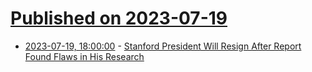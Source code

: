 # [Published on 2023-07-19](index.md)

* [2023-07-19, 18:00:00](https://science.slashdot.org/story/23/07/19/1714254/stanford-president-will-resign-after-report-found-flaws-in-his-research?utm_source=rss1.0mainlinkanon&utm_medium=feed) - [Stanford President Will Resign After Report Found Flaws in His Research](https://science.slashdot.org/story/23/07/19/1714254/stanford-president-will-resign-after-report-found-flaws-in-his-research?utm_source=rss1.0mainlinkanon&utm_medium=feed)
